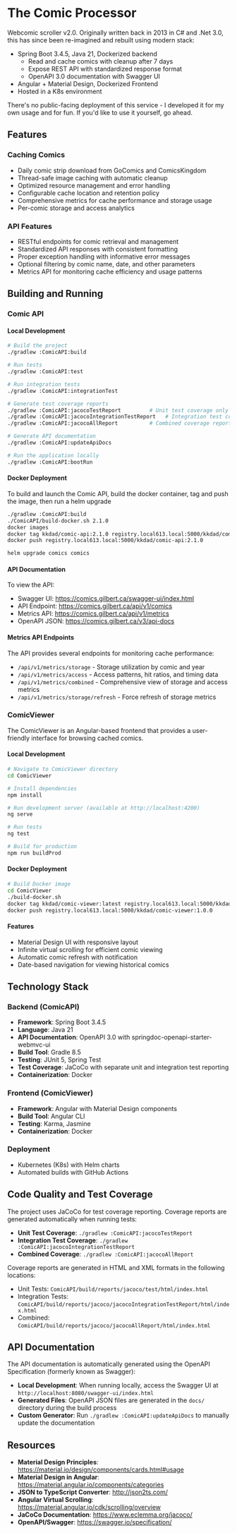 # The Comic Processor

Webcomic scroller v2.0. Originally written back in 2013 in C# and .Net 3.0, this has since been re-imagined and rebuilt using modern stack:
- Spring Boot 3.4.5, Java 21, Dockerized backend
    - Read and cache comics with cleanup after 7 days
    - Expose REST API with standardized response format
    - OpenAPI 3.0 documentation with Swagger UI
- Angular + Material Design, Dockerized Frontend
- Hosted in a K8s environment

There's no public-facing deployment of this service - I developed it for my own usage and for fun. If you'd like to use
it yourself, go ahead.

## Features

### Caching Comics
- Daily comic strip download from GoComics and ComicsKingdom
- Thread-safe image caching with automatic cleanup
- Optimized resource management and error handling
- Configurable cache location and retention policy
- Comprehensive metrics for cache performance and storage usage
- Per-comic storage and access analytics

### API Features
- RESTful endpoints for comic retrieval and management
- Standardized API responses with consistent formatting
- Proper exception handling with informative error messages
- Optional filtering by comic name, date, and other parameters
- Metrics API for monitoring cache efficiency and usage patterns

## Building and Running

### Comic API

#### Local Development
```bash
# Build the project
./gradlew :ComicAPI:build

# Run tests
./gradlew :ComicAPI:test

# Run integration tests
./gradlew :ComicAPI:integrationTest

# Generate test coverage reports
./gradlew :ComicAPI:jacocoTestReport         # Unit test coverage only
./gradlew :ComicAPI:jacocoIntegrationTestReport   # Integration test coverage only
./gradlew :ComicAPI:jacocoAllReport          # Combined coverage report

# Generate API documentation
./gradlew :ComicAPI:updateApiDocs

# Run the application locally
./gradlew :ComicAPI:bootRun
```

#### Docker Deployment
To build and launch the Comic API, build the docker container, tag and push the image, then run a helm upgrade
```bash
./gradlew :ComicAPI:build
./ComicAPI/build-docker.sh 2.1.0
docker images
docker tag kkdad/comic-api:2.1.0 registry.local613.local:5000/kkdad/comic-api:2.1.0
docker push registry.local613.local:5000/kkdad/comic-api:2.1.0

helm upgrade comics comics
```

#### API Documentation
To view the API:
- Swagger UI: https://comics.gilbert.ca/swagger-ui/index.html
- API Endpoint: https://comics.gilbert.ca/api/v1/comics
- Metrics API: https://comics.gilbert.ca/api/v1/metrics
- OpenAPI JSON: https://comics.gilbert.ca/v3/api-docs

#### Metrics API Endpoints
The API provides several endpoints for monitoring cache performance:
- `/api/v1/metrics/storage` - Storage utilization by comic and year
- `/api/v1/metrics/access` - Access patterns, hit ratios, and timing data
- `/api/v1/metrics/combined` - Comprehensive view of storage and access metrics
- `/api/v1/metrics/storage/refresh` - Force refresh of storage metrics

### ComicViewer

The ComicViewer is an Angular-based frontend that provides a user-friendly interface for browsing cached comics.

#### Local Development
```bash
# Navigate to ComicViewer directory
cd ComicViewer

# Install dependencies
npm install

# Run development server (available at http://localhost:4200)
ng serve

# Run tests
ng test

# Build for production
npm run buildProd
```

#### Docker Deployment
```bash
# Build Docker image
cd ComicViewer
./build-docker.sh
docker tag kkdad/comic-viewer:latest registry.local613.local:5000/kkdad/comic-viewer:1.0.0
docker push registry.local613.local:5000/kkdad/comic-viewer:1.0.0
```

#### Features
- Material Design UI with responsive layout
- Infinite virtual scrolling for efficient comic viewing
- Automatic comic refresh with notification
- Date-based navigation for viewing historical comics

## Technology Stack

### Backend (ComicAPI)
- **Framework**: Spring Boot 3.4.5
- **Language**: Java 21
- **API Documentation**: OpenAPI 3.0 with springdoc-openapi-starter-webmvc-ui
- **Build Tool**: Gradle 8.5
- **Testing**: JUnit 5, Spring Test
- **Test Coverage**: JaCoCo with separate unit and integration test reporting
- **Containerization**: Docker

### Frontend (ComicViewer)
- **Framework**: Angular with Material Design components
- **Build Tool**: Angular CLI
- **Testing**: Karma, Jasmine
- **Containerization**: Docker

### Deployment
- Kubernetes (K8s) with Helm charts
- Automated builds with GitHub Actions

## Code Quality and Test Coverage

The project uses JaCoCo for test coverage reporting. Coverage reports are generated automatically when running tests:

- **Unit Test Coverage**: `./gradlew :ComicAPI:jacocoTestReport`
- **Integration Test Coverage**: `./gradlew :ComicAPI:jacocoIntegrationTestReport`
- **Combined Coverage**: `./gradlew :ComicAPI:jacocoAllReport`

Coverage reports are generated in HTML and XML formats in the following locations:
- Unit Tests: `ComicAPI/build/reports/jacoco/test/html/index.html`
- Integration Tests: `ComicAPI/build/reports/jacoco/jacocoIntegrationTestReport/html/index.html`
- Combined: `ComicAPI/build/reports/jacoco/jacocoAllReport/html/index.html`

## API Documentation

The API documentation is automatically generated using the OpenAPI Specification (formerly known as Swagger):

- **Local Development**: When running locally, access the Swagger UI at `http://localhost:8080/swagger-ui/index.html`
- **Generated Files**: OpenAPI JSON files are generated in the `docs/` directory during the build process
- **Custom Generator**: Run `./gradlew :ComicAPI:updateApiDocs` to manually update the documentation

## Resources

- **Material Design Principles**: https://material.io/design/components/cards.html#usage
- **Material Design in Angular**: https://material.angular.io/components/categories
- **JSON to TypeScript Converter**: http://json2ts.com/
- **Angular Virtual Scrolling**: https://material.angular.io/cdk/scrolling/overview
- **JaCoCo Documentation**: https://www.eclemma.org/jacoco/
- **OpenAPI/Swagger**: https://swagger.io/specification/